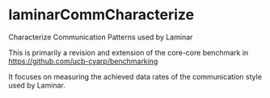 # laminarCommCharacterize
Characterize Communication Patterns used by Laminar

This is primarily a revision and extension of the core-core benchmark in https://github.com/ucb-cyarp/benchmarking

It focuses on measuring the achieved data rates of the communication style used by Laminar.
